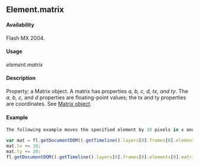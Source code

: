 ## Element.matrix

#### Availability

Flash MX 2004.

#### Usage

*element.matrix*

#### Description

Property; a Matrix object. A matrix has properties *a, b, c, d, tx, and ty*. The *a, b, c,* and *d* properties are floating-point values; the tx and ty properties are coordinates. See [Matrix object](../Matrix_object/matrix_summary.md).

#### Example

```javascript
The following example moves the specified element by 10 pixels in x and 20 pixels in y:

var mat = fl.getDocumentDOM().getTimeline().layers[0].frames[0].elements[0].matrix; 
mat.tx += 10;
mat.ty += 20; 
fl.getDocumentDOM().getTimeline().layers[0].frames[0].elements[0].matrix = mat;

```